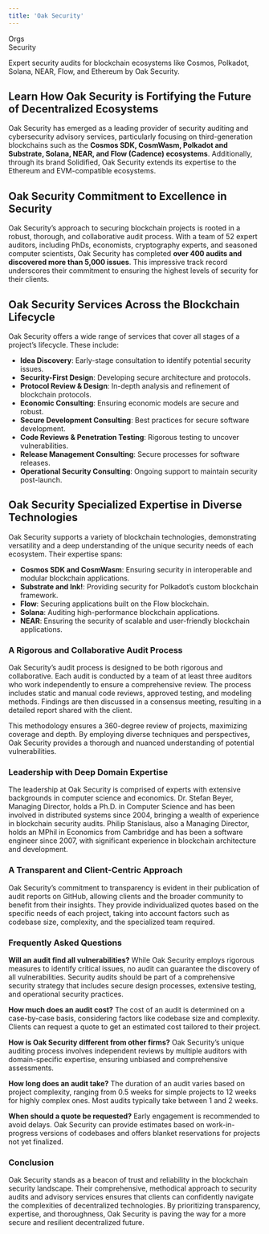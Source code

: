 ```yaml
---
title: 'Oak Security'
---
```

Orgs  
 Security  

Expert security audits for blockchain ecosystems like Cosmos, Polkadot, Solana, NEAR, Flow, and Ethereum by Oak Security.

Learn How Oak Security is Fortifying the Future of Decentralized Ecosystems
---------------------------------------------------------------------------

Oak Security has emerged as a leading provider of security auditing and cybersecurity advisory services, particularly focusing on third-generation blockchains such as the **Cosmos SDK, CosmWasm, Polkadot and Substrate, Solana, NEAR, and Flow (Cadence) ecosystems**. Additionally, through its brand Solidified, Oak Security extends its expertise to the Ethereum and EVM-compatible ecosystems.

Oak Security Commitment to Excellence in Security
-------------------------------------------------

Oak Security’s approach to securing blockchain projects is rooted in a robust, thorough, and collaborative audit process. With a team of 52 expert auditors, including PhDs, economists, cryptography experts, and seasoned computer scientists, Oak Security has completed **over 400 audits and discovered more than 5,000 issues**. This impressive track record underscores their commitment to ensuring the highest levels of security for their clients.

Oak Security Services Across the Blockchain Lifecycle
-----------------------------------------------------

Oak Security offers a wide range of services that cover all stages of a project’s lifecycle. These include:

- **Idea Discovery**: Early-stage consultation to identify potential security issues.
- **Security-First Design**: Developing secure architecture and protocols.
- **Protocol Review &amp; Design**: In-depth analysis and refinement of blockchain protocols.
- **Economic Consulting**: Ensuring economic models are secure and robust.
- **Secure Development Consulting**: Best practices for secure software development.
- **Code Reviews &amp; Penetration Testing**: Rigorous testing to uncover vulnerabilities.
- **Release Management Consulting**: Secure processes for software releases.
- **Operational Security Consulting**: Ongoing support to maintain security post-launch.

Oak Security Specialized Expertise in Diverse Technologies
----------------------------------------------------------

Oak Security supports a variety of blockchain technologies, demonstrating versatility and a deep understanding of the unique security needs of each ecosystem. Their expertise spans:

- **Cosmos SDK and CosmWasm**: Ensuring security in interoperable and modular blockchain applications.
- **Substrate and Ink!**: Providing security for Polkadot’s custom blockchain framework.
- **Flow**: Securing applications built on the Flow blockchain.
- **Solana**: Auditing high-performance blockchain applications.
- **NEAR**: Ensuring the security of scalable and user-friendly blockchain applications.

### A Rigorous and Collaborative Audit Process

Oak Security’s audit process is designed to be both rigorous and collaborative. Each audit is conducted by a team of at least three auditors who work independently to ensure a comprehensive review. The process includes static and manual code reviews, approved testing, and modeling methods. Findings are then discussed in a consensus meeting, resulting in a detailed report shared with the client.

This methodology ensures a 360-degree review of projects, maximizing coverage and depth. By employing diverse techniques and perspectives, Oak Security provides a thorough and nuanced understanding of potential vulnerabilities.

### Leadership with Deep Domain Expertise

The leadership at Oak Security is comprised of experts with extensive backgrounds in computer science and economics. Dr. Stefan Beyer, Managing Director, holds a Ph.D. in Computer Science and has been involved in distributed systems since 2004, bringing a wealth of experience in blockchain security audits. Philip Stanislaus, also a Managing Director, holds an MPhil in Economics from Cambridge and has been a software engineer since 2007, with significant experience in blockchain architecture and development.

### A Transparent and Client-Centric Approach

Oak Security’s commitment to transparency is evident in their publication of audit reports on GitHub, allowing clients and the broader community to benefit from their insights. They provide individualized quotes based on the specific needs of each project, taking into account factors such as codebase size, complexity, and the specialized team required.

### Frequently Asked Questions

**Will an audit find all vulnerabilities?** While Oak Security employs rigorous measures to identify critical issues, no audit can guarantee the discovery of all vulnerabilities. Security audits should be part of a comprehensive security strategy that includes secure design processes, extensive testing, and operational security practices.

**How much does an audit cost?** The cost of an audit is determined on a case-by-case basis, considering factors like codebase size and complexity. Clients can request a quote to get an estimated cost tailored to their project.

**How is Oak Security different from other firms?** Oak Security’s unique auditing process involves independent reviews by multiple auditors with domain-specific expertise, ensuring unbiased and comprehensive assessments.

**How long does an audit take?** The duration of an audit varies based on project complexity, ranging from 0.5 weeks for simple projects to 12 weeks for highly complex ones. Most audits typically take between 1 and 2 weeks.

**When should a quote be requested?** Early engagement is recommended to avoid delays. Oak Security can provide estimates based on work-in-progress versions of codebases and offers blanket reservations for projects not yet finalized.

### Conclusion

Oak Security stands as a beacon of trust and reliability in the blockchain security landscape. Their comprehensive, methodical approach to security audits and advisory services ensures that clients can confidently navigate the complexities of decentralized technologies. By prioritizing transparency, expertise, and thoroughness, Oak Security is paving the way for a more secure and resilient decentralized future.

